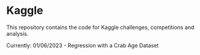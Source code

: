 # Kaggle

This repository contains the code for Kaggle challenges, competitions and analysis.

Currently:
01/06/2023 - Regression with a Crab Age Dataset
